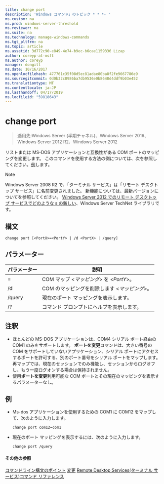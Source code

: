 ```yaml
---
title: change port
description: 'Windows コマンド」のトピック * * *- '
ms.custom: na
ms.prod: windows-server-threshold
ms.reviewer: na
ms.suite: na
ms.technology: manage-windows-commands
ms.tgt_pltfrm: na
ms.topic: article
ms.assetid: 3d772c90-e849-4e74-b9ec-b6cae1159336 Lizap
author: coreyp-at-msft
ms.author: coreyp
manager: dongill
ms.date: 10/16/2017
ms.openlocfilehash: 477761c35f08d5ec81adae80ba8f2fe9667786e9
ms.sourcegitcommit: 0d0b32c8986ba7db9536e0b8648d4ddf9b03e452
ms.translationtype: MT
ms.contentlocale: ja-JP
ms.lasthandoff: 04/17/2019
ms.locfileid: "59818643"
---
```

# <a name="change-port"></a>change port

>適用先:Windows Server (半期チャネル)、Windows Server 2016、Windows Server 2012 R2、Windows Server 2012

リストまたは MS-DOS アプリケーションと互換性がある COM ポートのマッピングを変更します。
このコマンドを使用する方法の例については、次を参照してください。[例](#BKMK_examples)します。
> [!NOTE]
> Windows Server 2008 R2 で、「ターミナル サービス」は「リモート デスクトップ サービス」に名前変更されました。 新機能については、最新バージョンについてを参照してください。 [Windows Server 2012 でのリモート デスクトップ サービスでどのような s の新しい](https://technet.microsoft.com/library/hh831527)、Windows Server TechNet ライブラリです。
## <a name="syntax"></a>構文
```
change port [<PortX>=<PortY> | /d <PortX> | /query]
```
## <a name="parameters"></a>パラメーター
|パラメーター|説明|
|-------|--------|
|<PortX>=<PortY>|COM マップ <*マッピング*> を <*PortY*>。|
|/d <PortX>|COM のマッピングを削除します <*マッピング*>。|
|/query|現在のポート マッピングを表示します。|
|/?|コマンド プロンプトにヘルプを表示します。|
## <a name="remarks"></a>注釈
-   ほとんどの MS-DOS アプリケーションは、COM4 シリアル ポート経由の COM1 のみをサポートします。 **ポートを変更**コマンドは、大きい番号の COM をサポートしていないアプリケーション、シリアル ポートにアクセスするポートを許可する、別のポート番号をシリアル ポートをマップします。 再マップでは、現在のセッションでのみ機能し、セッションからログオフし、もう一度ログオンする場合は保持されません。
-   使用**ポートを変更**利用可能な COM ポートとその現在のマッピングを表示するパラメーターなし。
## <a name="BKMK_examples"></a>例
-   Ms-dos アプリケーションを使用するための COM1 に COM12 をマップして、次のように入力します。
    ```
    change port com12=com1
    ```
-   現在のポート マッピングを表示するには、次のように入力します。
    ```
    change port /query
    ```
#### <a name="additional-references"></a>その他の参照
[コマンドライン構文のポイント](command-line-syntax-key.md)
[変更](change.md)
[Remote Desktop Services&#40;ターミナル サービス&#41;コマンド リファレンス](remote-desktop-services-terminal-services-command-reference.md)

